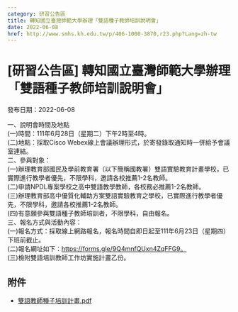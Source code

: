 ```yaml
---
category: 研習公告區
title: 轉知國立臺灣師範大學辦理「雙語種子教師培訓說明會」
date: 2022-06-08
href: http://www.smhs.kh.edu.tw/p/406-1000-3870,r23.php?Lang=zh-tw
---
```


# [研習公告區] 轉知國立臺灣師範大學辦理「雙語種子教師培訓說明會」

發布日期：2022-06-08

一、說明會時間及地點  
(一)時間：111年6月28日（星期二）下午2時至4時。  
(二)地點：採取Cisco Webex線上會議辦理形式，於寄發錄取通知時一併給予會議室連結。  
二、參與對象：  
(一)辦理教育部國民及學前教育署（以下簡稱國教署）雙語實驗教育計畫學校，已實際進行教學者優先，不限學科，邀請各校推薦1-2名教師。  
(二)申請NPDL專案學校之高中雙語教學教師，各校務必推薦1-2名教師。  
(三)辦理教育部高中優質化輔助方案雙語實驗教育之學校，已實際進行教學者優先，不限學科，邀請各校推薦1-2名教師。  
(四)有意願參與雙語種子教師培訓者，不限學科，自由報名。  
三、報名方式與活動內容：  
(一)報名方式：採取線上網路報名，報名時間自即日起至111年6月23日（星期四）下班前截止。  
(二)報名網址如下：https://forms.gle/9Q4mnfQUxn4ZqFFG9。  
(三)檢附雙語培訓教師工作坊實施計畫乙份。

## 附件

- [雙語教師種子培訓計畫.pdf](https://www.smhs.kh.edu.tw/var/file/0/1000/attach/87/pta_3650_891174_75704.pdf)
